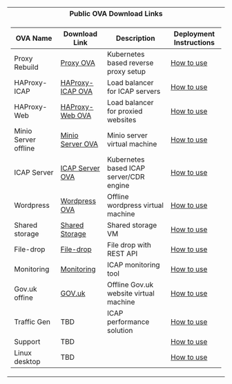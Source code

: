 <table>
<tr><th>Public OVA Download Links</th></tr>
<tr><td> 

|OVA Name           |       Download Link                     |        Description                    |        Deployment Instructions                    |
|--	                |--	     	                                |--	     	                              |--	     	                              |
|Proxy Rebuild	    |[Proxy OVA](https://glasswall-sow-ova.s3.amazonaws.com/vms/proxy-rebuild/proxy-rebuild.ova?AWSAccessKeyId=AKIA3NUU5XSYVTP3BV6R&Signature=nXPDF0GWh0%2FcaWrU6o4pzoHBTwg%3D&Expires=1607523025)                            |Kubernetes based reverse proxy setup|[How to use](https://github.com/k8-proxy/GW-proxy/blob/GINAGC-patch-27/OVAs-creation/proxy-rebuild.md) |  	   
|HAProxy-ICAP	    |[HAProxy-ICAP OVA](https://glasswall-sow-ova.s3.amazonaws.com/vms/HAProxy-ICAP/HAProxy-ICAP.ova?AWSAccessKeyId=AKIA3NUU5XSYVTP3BV6R&Signature=CqsLBjhKimAVBhoSaRFhLOEvvzg%3D&Expires=1607257398)   	              |Load balancer for ICAP servers |[How to use](https://github.com/k8-proxy/GW-proxy/blob/GINAGC-patch-27/OVAs-creation/HAProxy-OVA.md) |    	
|HAProxy-Web	    |[HAProxy-Web OVA](https://glasswall-sow-ova.s3.amazonaws.com/vms/HAProxy-WEB/HAProxy-WEB.ova?AWSAccessKeyId=AKIA3NUU5XSYVTP3BV6R&Signature=YTwfynC4zpSwaYP0UFXAQyLExsU%3D&Expires=1607495696)  	                  |Load balancer for proxied websites |[How to use](https://github.com/k8-proxy/GW-proxy/blob/GINAGC-patch-27/OVAs-creation/HAProxy-web-OVA.md) |    	
|Minio Server offline       |[Minio Server OVA](https://glasswall-sow-ova.s3.amazonaws.com/vms/Minio-Server/minio-server.ova?AWSAccessKeyId=AKIA3NUU5XSYVTP3BV6R&Signature=FZXLT6NqZyMMzOkkHEVD4T8K%2FzI%3D&Expires=1607569950)	                  |Minio server virtual machine |[How to use](https://github.com/k8-proxy/GW-proxy/blob/GINAGC-patch-27/OVAs-creation/minio_server.md) |    
|ICAP Server        |[ICAP Server OVA](https://glasswall-sow-ova.s3.amazonaws.com/vms/ICAP-Server/k8-icap-sow.ova?AWSAccessKeyId=AKIA3NUU5XSYVTP3BV6R&Signature=O4IqjG8fTh5%2FOr%2Flo%2Bub1SmfYX4%3D&Expires=1607644772)                      |Kubernetes based ICAP server/CDR engine|[How to use](https://github.com/k8-proxy/GW-proxy/blob/GINAGC-patch-27/OVAs-creation/icap-server-ova.md) |  
|Wordpress          |[Wordpress OVA](https://glasswall-sow-ova.s3.amazonaws.com/vms/wordpress/Glasswall-wordpress.ova?AWSAccessKeyId=AKIA3NUU5XSYVTP3BV6R&Signature=QwJ78so5inpe%2F4iVG8sqUTB5%2B0Q%3D&Expires=1607568331)                        |Offline wordpress virtual machine|[How to use](https://github.com/k8-proxy/GW-proxy/blob/GINAGC-patch-27/OVAs-creation/create_export_import_wordpress_site.md) |  
|Shared storage            |[Shared Storage](https://glasswall-sow-ova.s3.eu-west-1.amazonaws.com/vms/TrueNAS/TrueNAS.ova?X-Amz-Algorithm=AWS4-HMAC-SHA256&X-Amz-Credential=AKIA3NUU5XSYVTP3BV6R%2F20201202%2Feu-west-1%2Fs3%2Faws4_request&X-Amz-Date=20201202T080159Z&X-Amz-Expires=604800&X-Amz-SignedHeaders=host&X-Amz-Signature=cd47c612a7d2041ab095cee6947c5d9f412f4d6b01b3717988fe3f065622a210)|Shared storage VM|[How to use](https://github.com/k8-proxy/GW-proxy/blob/GINAGC-patch-27/OVAs-creation/TrueNas-OVA.md) |  
|File-drop            |[File-drop](https://glasswall-sow-ova.s3-eu-west-1.amazonaws.com/vms/SOW-REST/sow-rest.ova)|File drop with REST API|[How to use](https://github.com/k8-proxy/GW-proxy/blob/GINAGC-patch-27/OVAs-creation/SOW-REST.md) |  
|Monitoring             |[Monitoring](https://glasswall-sow-ova.s3.amazonaws.com/vms/visualog/visualog.ova?AWSAccessKeyId=AKIA3NUU5XSYVTP3BV6R&Signature=B3p%2FTRsLKyl6Pij6JoKvI4g10cw%3D&Expires=1607669097)|ICAP monitoring tool|[How to use](https://github.com/k8-proxy/GW-proxy/blob/GINAGC-patch-27/OVAs-creation/monitoring-ova.md) |  
|Gov.uk offine             |[GOV.uk](https://glasswall-sow-ova.s3-eu-west-1.amazonaws.com/vms/gov-uk/gov.uk.local.ova)|Offline Gov.uk website virtual machine|[How to use](https://github.com/k8-proxy/GW-proxy/blob/GINAGC-patch-27/OVAs-creation/create_gov_uk_offline_site.md) | 
|Traffic Gen             |TBD|ICAP performance solution|[How to use](https://github.com/k8-proxy/aws-jmeter-test-engine/blob/ova-usage-instructions/jmeter-icap/instructions/How-to-Generate-Load-with-OVA.md) |  
|Support             |TBD||[How to use](https://github.com/k8-proxy/GW-proxy/blob/master/OVAs-creation/SupportServer.md) |  
|Linux desktop             |TBD||[How to use](https://github.com/k8-proxy/GW-proxy/blob/master/OVAs-creation/Linux-Desktop.md) |  




</td></tr>

</table>

